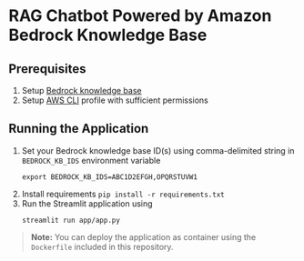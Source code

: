 # RAG Chatbot Powered by Amazon Bedrock Knowledge Base

## Prerequisites
1. Setup [Bedrock knowledge base](https://docs.aws.amazon.com/bedrock/latest/userguide/knowledge-base.html)
2. Setup [AWS CLI](https://aws.amazon.com/cli/) profile with sufficient permissions

## Running the Application

1. Set your Bedrock knowledge base ID(s) using comma-delimited string in `BEDROCK_KB_IDS` environment variable
    ```
    export BEDROCK_KB_IDS=ABC1D2EFGH,OPQRSTUVW1
    ```
2. Install requirements `pip install -r requirements.txt`
3. Run the Streamlit application using
    ```
    streamlit run app/app.py
    ```

> **Note:** You can deploy the application as container using the `Dockerfile` included in this repository.